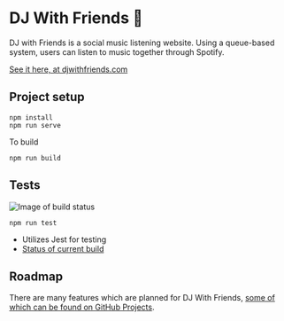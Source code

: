 # DJ With Friends 🎵
DJ with Friends is a social music listening website. Using a queue-based system, users can listen to music together through Spotify.

[See it here, at djwithfriends.com](https://djwithfriends.com/)

## Project setup
```
npm install
npm run serve
```

To build

```npm run build```


## Tests
![Image of build status](https://github.com/TylerJDev/DJ-With-Friends/workflows/build/badge.svg)

```
npm run test
```

* Utilizes Jest for testing
* [Status of current build](https://github.com/TylerJDev/DJ-With-Friends/actions)

## Roadmap
There are many features which are planned for DJ With Friends, [some of which can be found on GitHub Projects](https://github.com/TylerJDev/DJ-With-Friends/projects/1).
